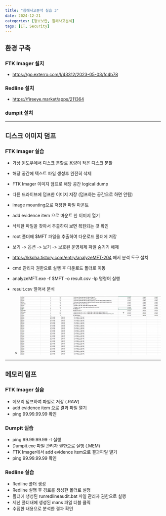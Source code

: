```yaml
---
title: "침해사고분석 실습 3"
date: 2024-12-21
categories: [정보보안, 침해사고분석]
tags: [IT, Security]
---
```


## 환경 구축

### FTK Imager 설치

- https://go.exterro.com/l/43312/2023-05-03/fc4b78

### Redline 설치

- https://fireeye.market/apps/211364

### dumpit 설치

---

## 디스크 이미지 덤프

### FTK Imager 실습

- 가상 윈도우에서 디스크 분할로 용량이 작은 디스크 분할
- 해당 공간에 텍스트 파일 생성후 완전히 삭제
- FTK Imager 이미지 덤프로 해당 공간 logical dump
- 다른 드라이브에 덤프한 이미지 저장 (덤프하는 공간으로 하면 안됨)
- image mounting으로 저장한 파일 마운트
- add evidence item 으로 마운트 한 이미지 열기
- 삭제한 파일을 찾아서 추출하여 보면 복원되는 것 확인

- root 폴더에 $MFT 파일을 추출하여 다운로드 폴더에 저장
- 보기 -> 옵션 -> 보기 -> 보호된 운영체제 파일 숨기기 해제
- https://kkoha.tistory.com/entry/analyzeMFT-204 에서 분석 도구 설치
- cmd 관리자 권한으로 실행 후 다운로드 폴더로 이동
- analyzeMFT.exe -f $MFT -o result.csv -lp 명령어 실행
- result.csv 열어서 분석
    - ![](assets/img/정보보안/실습/A_3-1.jpg)

---

## 메모리 덤프

### FTK Imager 실습

- 메모리 덤프하여 파일로 저장 (.RAW)
- add evidence item 으로 결과 파일 열기
- ping 99.99.99.99 확인

### Dumpit 실습

- ping 99.99.99.99 -t 실행
- Dumpit.exe 파일 관리자 권한으로 실행 (.MEM)
- FTK Imager에서 add evidence item으로 결과파일 열기
- ping 99.99.99.99 확인

### Redline 실습

- Redline 폴더 생성
- Redline 실행 후 경로를 생성한 폴더로 설정
- 폴더에 생성된 runredlineaudit.bat 파일 관리자 권한으로 실행
- 세션 폴더내에 생성된 mans 파일 더블 클릭
- 수집한 내용으로 분석한 결과 확인